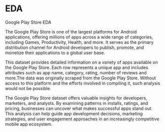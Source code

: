 # EDA
Google Play Store EDA

The Google Play Store is one of the largest platforms for Android applications, offering millions of apps across a wide range of categories, including Games, Productivity, Health, and more. It serves as the primary distribution channel for Android developers to publish, promote, and monetize their applications to a global user base.

This dataset provides detailed information on a variety of apps available on the Google Play Store. Each row represents a unique app and includes attributes such as app name, category, rating, number of reviews and more.The data was originally scraped from the Google Play Store. Without access to this platform and the efforts involved in compiling it, such analysis would not be possible.

The Google Play Store dataset offers valuable insights for developers, marketers, and analysts. By examining patterns in installs, ratings, and pricing, businesses can uncover what makes successful apps stand out. This analysis can help guide app development decisions, marketing strategies, and user engagement approaches in an increasingly competitive mobile app ecosystem.


